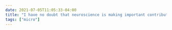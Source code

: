 ```yaml
---
date: 2021-07-05T11:05:33-04:00
title: "I have no doubt that neuroscience is making important contributions, but I will never not be annoyed by its fetishization by individuals, media outlets, or academic disciplines."
tags: ["micro"]
---
```


